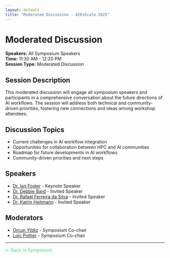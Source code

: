 ```yaml
---
layout: default
title: "Moderated Discussion - AIExScale 2025"
---
```


# Moderated Discussion

**Speakers:** All Symposium Speakers  
**Time:** 11:30 AM - 12:20 PM  
**Session Type:** Moderated Discussion

## Session Description

This moderated discussion will engage all symposium speakers and participants in a comprehensive conversation about the future directions of AI workflows. The session will address both technical and community-driven priorities, fostering new connections and ideas among workshop attendees.

## Discussion Topics

- Current challenges in AI workflow integration
- Opportunities for collaboration between HPC and AI communities
- Roadmap for future developments in AI workflows
- Community-driven priorities and next steps

## Speakers

- [Dr. Ian Foster](/speakers/ian-foster) - Keynote Speaker
- [Dr. Debbie Bard](/speakers/debbie-bard) - Invited Speaker
- [Dr. Rafael Ferreira da Silva](/speakers/rafael-ferreira-da-silva) - Invited Speaker
- [Dr. Katrin Heitmann](/speakers/katrin-heitmann) - Invited Speaker

## Moderators
- [Orcun Yildiz](/speakers/orcun-yildiz) - Symposium Co-chair
- [Loïc Pottier](/speakers/loic-pottier) - Symposium Co-chair

---

<a href="/" style="color: #4ade80; text-decoration: none;">← Back to Symposium</a> 